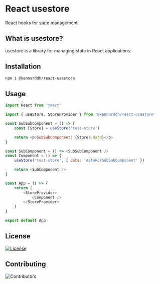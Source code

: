 # React usestore

React hooks for state management

## What is usestore?

usestore is a library for managing state in React applications.

## Installation

```bash
npm i @kennarddh/react-usestore
```

## Usage

```javascript
import React from 'react'

import { useStore, StoreProvider } from '@kennarddh/react-usestore'

const SubSubComponent = () => {
	const [Store] = useStore('test-store')

	return <p>SubSubComponent: {Store?.data}</p>
}

const SubComponent = () => <SubSubComponent />
const Component = () => {
	useStore('test-store', { data: 'dataForSubSubComponent' })

	return <SubComponent />
}

const App = () => {
	return (
		<StoreProvider>
			<Component />
		</StoreProvider>
	)
}

export default App
```

## License

[![License](https://img.shields.io/badge/License-MIT-yellow.svg)](https://opensource.org/licenses/MIT)

## Contributing

![Contributors](https://img.shields.io/badge/Contributors-1-blue.svg)
